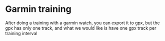 # Garmin training

After doing a training with a garmin watch, you can export it to gpx, but the gpx has only one 
track, and what we would like is have one gpx track per training interval

